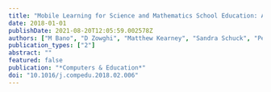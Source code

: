 ```yaml
---
title: "Mobile Learning for Science and Mathematics School Education: A Systematic Review of Empirical Evidence"
date: 2018-01-01
publishDate: 2021-08-20T12:05:59.002578Z
authors: ["M Bano", "D Zowghi", "Matthew Kearney", "Sandra Schuck", "Peter Aubusson"]
publication_types: ["2"]
abstract: ""
featured: false
publication: "*Computers & Education*"
doi: "10.1016/j.compedu.2018.02.006"
---
```


